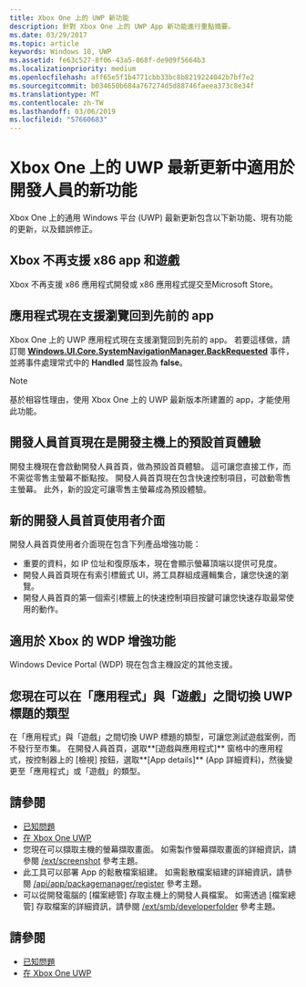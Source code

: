 ```yaml
---
title: Xbox One 上的 UWP 新功能
description: 針對 Xbox One 上的 UWP App 新功能進行重點摘要。
ms.date: 03/29/2017
ms.topic: article
keywords: Windows 10, UWP
ms.assetid: fe63c527-8f06-43a5-868f-de909f5664b3
ms.localizationpriority: medium
ms.openlocfilehash: aff65e5f1b4771cbb33bc8b8219224042b7bf7e2
ms.sourcegitcommit: b034650b684a767274d5d88746faeea373c8e34f
ms.translationtype: MT
ms.contentlocale: zh-TW
ms.lasthandoff: 03/06/2019
ms.locfileid: "57660683"
---
```

# <a name="whats-new-for-developers-in-the-latest-update-of-uwp-on-xbox-one"></a>Xbox One 上的 UWP 最新更新中適用於開發人員的新功能

Xbox One 上的通用 Windows 平台 (UWP) 最新更新包含以下新功能、現有功能的更新，以及錯誤修正。

## <a name="x86-apps-and-games-are-no-longer-supported-on-xbox"></a>Xbox 不再支援 x86 app 和遊戲  
Xbox 不再支援 x86 應用程式開發或 x86 應用程式提交至Microsoft Store。

## <a name="apps-can-now-support-navigating-back-to-the-previous-app"></a>應用程式現在支援瀏覽回到先前的 app 
Xbox One 上的 UWP 應用程式現在支援瀏覽回到先前的 app。 若要這樣做，請訂閱 [**Windows.UI.Core.SystemNavigationManager.BackRequested**](https://msdn.microsoft.com/library/windows/apps/dn893595) 事件，並將事件處理常式中的 **Handled** 屬性設為 **false**。

> [!NOTE]
> 基於相容性理由，使用 Xbox One 上的 UWP 最新版本所建置的 app，才能使用此功能。 

## <a name="dev-home-is-now-the-default-home-experience-on-development-consoles"></a>開發人員首頁現在是開發主機上的預設首頁體驗
開發主機現在會啟動開發人員首頁，做為預設首頁體驗。 這可讓您直接工作，而不需從零售主螢幕不斷點按。 開發人員首頁現在包含快速控制項目，可啟動零售主螢幕。 此外，新的設定可讓零售主螢幕成為預設體驗。 

## <a name="new-dev-home-user-interface"></a>新的開發人員首頁使用者介面
開發人員首頁使用者介面現在包含下列產品增強功能：
 - 重要的資料，如 IP 位址和復原版本，現在會顯示螢幕頂端以提供可見度。 
 - 開發人員首頁現在有索引標籤式 UI，將工具群組成邏輯集合，讓您快速的瀏覽。
 - 開發人員首頁的第一個索引標籤上的快速控制項目按鍵可讓您快速存取最常使用的動作。 

## <a name="wdp-for-xbox-enhancements"></a>適用於 Xbox 的 WDP 增強功能
Windows Device Portal (WDP) 現在包含主機設定的其他支援。 

## <a name="you-can-now-switch-the-type-of-your-uwp-title-between-app-and-game"></a>您現在可以在「應用程式」與「遊戲」之間切換 UWP 標題的類型
在「應用程式」與「遊戲」之間切換 UWP 標題的類型，可讓您測試遊戲案例，而不發行至市集。 在開發人員首頁，選取**\[遊戲與應用程式\]** 窗格中的應用程式，按控制器上的 \[檢視\] 按鈕，選取**\[App details\]** (App 詳細資料)，然後變更至「應用程式」或「遊戲」的類型。

## <a name="see-also"></a>請參閱
- [已知問題](known-issues.md)
- [在 Xbox One UWP](index.md)
 - 您現在可以擷取主機的螢幕擷取畫面。 如需製作螢幕擷取畫面的詳細資訊，請參閱 [/ext/screenshot](wdp-media-capture-api.md) 參考主題。
 - 此工具可以部署 App 的鬆散檔案組建。 如需鬆散檔案組建的詳細資訊，請參閱 [/api/app/packagemanager/register](wdp-loose-folder-register-api.md) 參考主題。
 - 可以從開發電腦的 [檔案總管] 存取主機上的開發人員檔案。 如需透過 [檔案總管] 存取檔案的詳細資訊，請參閱 [/ext/smb/developerfolder](wdp-smb-api.md) 參考主題。

## <a name="see-also"></a>請參閱
- [已知問題](known-issues.md)
- [在 Xbox One UWP](index.md)
